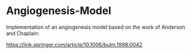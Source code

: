 # Angiogenesis-Model

Implementation of an angiogenesis model based on the work of Anderson and Chaplain:

<url>https://link.springer.com/article/10.1006/bulm.1998.0042</url>

